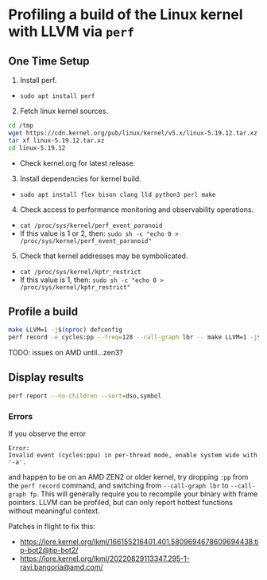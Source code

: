 # Profiling a build of the Linux kernel with LLVM via ``perf``

## One Time Setup

1. Install perf.
  - `sudo apt install perf`
2. Fetch linux kernel sources.
```sh
cd /tmp
wget https://cdn.kernel.org/pub/linux/kernel/v5.x/linux-5.19.12.tar.xz
tar xf linux-5.19.12.tar.xz
cd linux-5.19.12
```
  - Check kernel.org for latest release.
3. Install dependencies for kernel build.
  - `sudo apt install flex bison clang lld python3 perl make`
4. Check access to performance monitoring and observability operations.
  - `cat /proc/sys/kernel/perf_event_paranoid`
  - If this value is 1 or 2, then: `sudo sh -c "echo 0 > /proc/sys/kernel/perf_event_paranoid"`
5. Check that kernel addresses may be symbolicated.
  - `cat /proc/sys/kernel/kptr_restrict`
  - If this value is 1, then: `sudo sh -c "echo 0 > /proc/sys/kernel/kptr_restrict"`

## Profile a build

```sh
make LLVM=1 -j$(nproc) defconfig
perf record -e cycles:pp --freq=128 --call-graph lbr -- make LLVM=1 -j$(nproc)
```
TODO: issues on AMD until...zen3?

## Display results

```sh
perf report --no-children --sort=dso,symbol
```

### Errors

If you observe the error
```
Error:
Invalid event (cycles:ppu) in per-thread mode, enable system wide with '-a'.
```
and happen to be on an AMD ZEN2 or older kernel, try dropping `:pp` from the
`perf record` command, and switching from `--call-graph lbr` to
`--call-graph fp`. This will generally require you to recompile your binary
with frame pointers. LLVM can be profiled, but can only report hottest
functions without meaningful context.

Patches in flight to fix this:
- https://lore.kernel.org/lkml/166155216401.401.5809694678609694438.tip-bot2@tip-bot2/
- https://lore.kernel.org/lkml/20220829113347.295-1-ravi.bangoria@amd.com/
